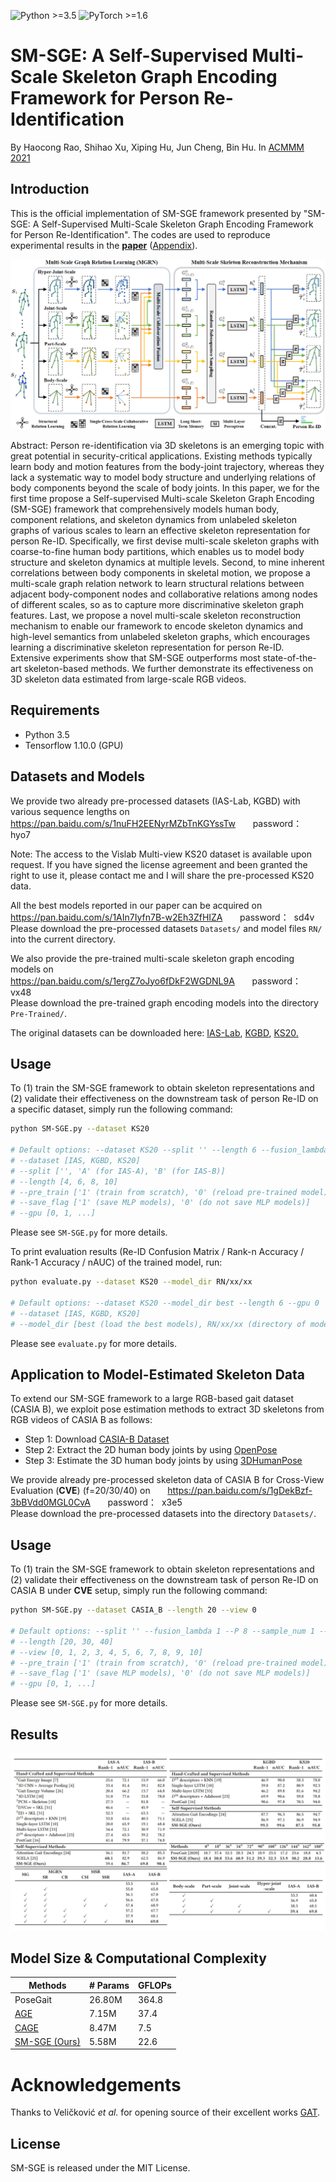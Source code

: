 ![Python >=3.5](https://img.shields.io/badge/Python->=3.5-blue.svg)
![PyTorch >=1.6](https://img.shields.io/badge/Tensorflow->=1.10-yellow.svg)
# SM-SGE: A Self-Supervised Multi-Scale Skeleton Graph Encoding Framework for Person Re-Identification
By Haocong Rao, Shihao Xu, Xiping Hu, Jun Cheng, Bin Hu. In [ACMMM 2021](https://dl.acm.org/doi/10.1145/3474085.3475330)
<!-- (https://arxiv.org/pdf/2107.01903). -->

## Introduction
This is the official implementation of SM-SGE framework presented by "SM-SGE: A Self-Supervised Multi-Scale Skeleton Graph Encoding Framework for Person Re-Identification". The codes are used to reproduce experimental results in the [**paper**](https://dl.acm.org/doi/pdf/10.1145/3474085.3475330) ([Appendix](https://dl.acm.org/action/downloadSupplement?doi=10.1145%2F3474085.3475330&file=mfp0926aux.zip&download=true)).

![image](https://github.com/Kali-Hac/SM-SGE/blob/main/img/overview.png)

Abstract: Person re-identification via 3D skeletons is an emerging topic with great potential in security-critical applications. Existing methods typically learn body and motion features from the body-joint trajectory, whereas they lack a systematic way to model body structure and underlying relations of body components beyond the scale of body joints. In this paper, we for the first time propose a Self-supervised Multi-scale Skeleton Graph Encoding (SM-SGE) framework that comprehensively models human body, component relations, and skeleton dynamics from unlabeled skeleton graphs of various scales to learn an effective skeleton representation for person Re-ID. Specifically, we first devise multi-scale skeleton graphs with coarse-to-fine human body partitions, which enables us to model body structure and skeleton dynamics at multiple levels. Second, to mine inherent correlations between body components in skeletal motion, we propose a multi-scale graph relation network to learn structural relations between adjacent body-component nodes and collaborative relations among nodes of different scales, so as to capture more discriminative skeleton graph features. Last, we propose a novel multi-scale skeleton reconstruction mechanism to enable our framework to encode skeleton dynamics and high-level semantics from unlabeled skeleton graphs, which encourages learning a discriminative skeleton representation for person Re-ID. Extensive experiments show that SM-SGE outperforms most state-of-the-art skeleton-based methods. 
We further demonstrate its effectiveness on 3D skeleton data estimated from large-scale RGB videos.

## Requirements
- Python 3.5
- Tensorflow 1.10.0 (GPU)

## Datasets and Models
We provide two already pre-processed datasets (IAS-Lab, KGBD) with various sequence lengths on <br/>
https://pan.baidu.com/s/1nuFH2EENyrMZbTnKGYssTw  &nbsp; &nbsp; &nbsp; password：&nbsp;  hyo7  <br/>

Note: The access to the Vislab Multi-view KS20 dataset is available upon request. If you have signed the license agreement and been granted the right to use it, please contact me and I will share the pre-processed KS20 data.

All the best models reported in our paper can be acquired on <br/> 
https://pan.baidu.com/s/1AIn7Iyfn7B-w2Eh3ZfHIZA &nbsp; &nbsp; &nbsp; password：&nbsp; sd4v  <br/> 
Please download the pre-processed datasets ``Datasets/`` and model files ``RN/`` into the current directory. <br/>

We also provide the pre-trained multi-scale skeleton graph encoding models on <br/> 
https://pan.baidu.com/s/1ergZ7oJyo6fDkF2WGDNL9A &nbsp; &nbsp; &nbsp; password：&nbsp; vx48  <br/> 
Please download the pre-trained graph encoding models into the directory ``Pre-Trained/``. 
<br/>

The original datasets can be downloaded here: [IAS-Lab](http://robotics.dei.unipd.it/reid/index.php/downloads), [KGBD](https://www.researchgate.net/publication/275023745_Kinect_Gait_Biometry_Dataset_-_data_from_164_individuals_walking_in_front_of_a_X-Box_360_Kinect_Sensor), [KS20.](http://vislab.isr.ist.utl.pt/datasets/#ks20) <br/> 

 
 
## Usage

To (1) train the SM-SGE framework to obtain skeleton representations and (2) validate their effectiveness on the downstream task of person Re-ID on a specific dataset, simply run the following command:  

```bash
python SM-SGE.py --dataset KS20

# Default options: --dataset KS20 --split '' --length 6 --fusion_lambda 1 --P 8 --sample_num 1 --pre_train 1 --save_flag 1 --gpu 0
# --dataset [IAS, KGBD, KS20]
# --split ['', 'A' (for IAS-A), 'B' (for IAS-B)] 
# --length [4, 6, 8, 10] 
# --pre_train ['1' (train from scratch), '0' (reload pre-trained model)] 
# --save_flag ['1' (save MLP models), '0' (do not save MLP models)]
# --gpu [0, 1, ...]

```
Please see ```SM-SGE.py``` for more details.

To print evaluation results (Re-ID Confusion Matrix / Rank-n Accuracy / Rank-1 Accuracy / nAUC) of the trained model, run:

```bash
python evaluate.py --dataset KS20 --model_dir RN/xx/xx

# Default options: --dataset KS20 --model_dir best --length 6 --gpu 0
# --dataset [IAS, KGBD, KS20] 
# --model_dir [best (load the best models), RN/xx/xx (directory of model files, e.g., RN/best_models/KS20_87.5_95.8_formal)] 
```
 
Please see ```evaluate.py``` for more details.

## Application to Model-Estimated Skeleton Data 
To extend our SM-SGE framework to a large RGB-based gait dataset (CASIA B), we exploit pose estimation methods to extract 3D skeletons from RGB videos of CASIA B as follows:
- Step 1: Download [CASIA-B Dataset](http://www.cbsr.ia.ac.cn/english/Gait%20Databases.asp)
- Step 2: Extract the 2D human body joints by using [OpenPose](https://github.com/CMU-Perceptual-Computing-Lab/openpose)
- Step 3: Estimate the 3D human body joints by using [3DHumanPose](https://github.com/flyawaychase/3DHumanPose)

We provide already pre-processed skeleton data of CASIA B for Cross-View Evaluation (**CVE**) (f=20/30/40) on &nbsp; &nbsp; &nbsp; https://pan.baidu.com/s/1gDekBzf-3bBVdd0MGL0CvA &nbsp; &nbsp; &nbsp; password：&nbsp;  x3e5 <br/>
Please download the pre-processed datasets into the directory ``Datasets/``. <br/>

## Usage
To (1) train the SM-SGE framework to obtain skeleton representations and (2) validate their effectiveness on the downstream task of person Re-ID on CASIA B under **CVE** setup, simply run the following command:

```bash
python SM-SGE.py --dataset CASIA_B --length 20 --view 0

# Default options: --split '' --fusion_lambda 1 --P 8 --sample_num 1 --pre_train 1 --save_flag 1 --gpu 0
# --length [20, 30, 40] 
# --view [0, 1, 2, 3, 4, 5, 6, 7, 8, 9, 10] 
# --pre_train ['1' (train from scratch), '0' (reload pre-trained model)] 
# --save_flag ['1' (save MLP models), '0' (do not save MLP models)]
# --gpu [0, 1, ...]

```
Please see ```SM-SGE.py``` for more details. <br/>


## Results

![results](img/SM-SGE-results.png)

## Model Size & Computational Complexity
| Methods  | # Params | GFLOPs |
|----------|----------|--------|
| PoseGait |   26.80M |  364.8 |
| [AGE](https://github.com/Kali-Hac/SGE-LA)      |    7.15M |   37.4 |
| [CAGE](https://github.com/Kali-Hac/Locality-Awareness-SGE)     |    8.47M |    7.5 |
| [SM-SGE (Ours)](https://github.com/Kali-Hac/SM-SGE)   |    5.58M |   22.6 |


# Acknowledgements

Thanks to Veličković *et al.* for opening source of their excellent works [GAT](https://github.com/PetarV-/GAT). 

## License

SM-SGE is released under the MIT License.
